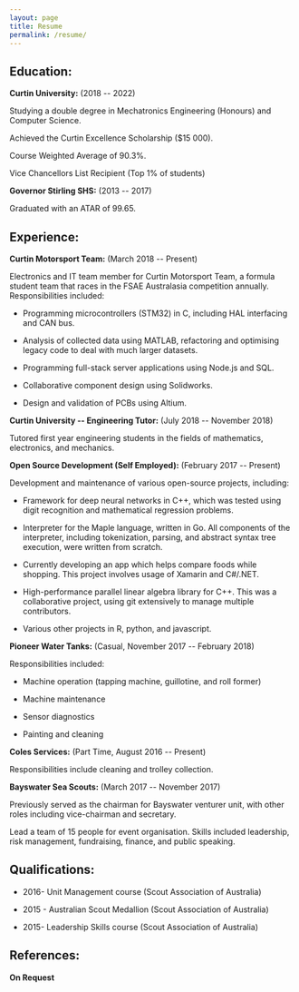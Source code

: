 ```yaml
---
layout: page
title: Resume
permalink: /resume/
---
```


##  Education:

**Curtin University:** (2018 -- 2022)

Studying a double degree in Mechatronics Engineering (Honours) and
Computer Science.

Achieved the Curtin Excellence Scholarship (\$15 000).

Course Weighted Average of 90.3%.

Vice Chancellors List Recipient (Top 1% of students)

**Governor Stirling SHS:** (2013 -- 2017)

Graduated with an ATAR of 99.65.

## Experience:

**Curtin Motorsport Team:** (March 2018 -- Present)

Electronics and IT team member for Curtin Motorsport Team, a formula
student team that races in the FSAE Australasia competition annually.
Responsibilities included:

-   Programming microcontrollers (STM32) in C, including HAL interfacing
    and CAN bus.

-   Analysis of collected data using MATLAB, refactoring and optimising
    legacy code to deal with much larger datasets.

-   Programming full-stack server applications using Node.js and SQL.

-   Collaborative component design using Solidworks.

-   Design and validation of PCBs using Altium.

**Curtin University -- Engineering Tutor:** (July 2018 -- November 2018)

Tutored first year engineering students in the fields of mathematics,
electronics, and mechanics.

**Open Source Development (Self Employed):** (February 2017 -- Present)

Development and maintenance of various open-source projects, including:

-   Framework for deep neural networks in C++, which was tested using
    digit recognition and mathematical regression problems.

-   Interpreter for the Maple language, written in Go. All components of
    the interpreter, including tokenization, parsing, and abstract
    syntax tree execution, were written from scratch.

-   Currently developing an app which helps compare foods while
    shopping. This project involves usage of Xamarin and C\#/.NET.

-   High-performance parallel linear algebra library for C++. This was a
    collaborative project, using git extensively to manage multiple
    contributors.

-   Various other projects in R, python, and javascript.

**Pioneer Water Tanks:** (Casual, November 2017 -- February 2018)

Responsibilities included:

-   Machine operation (tapping machine, guillotine, and roll former)

-   Machine maintenance

-   Sensor diagnostics

-   Painting and cleaning

**Coles Services:** (Part Time, August 2016 -- Present)

Responsibilities include cleaning and trolley collection.

**Bayswater Sea Scouts:** (March 2017 -- November 2017)

Previously served as the chairman for Bayswater venturer unit, with
other roles including vice-chairman and secretary.

Lead a team of 15 people for event organisation. Skills included
leadership, risk management, fundraising, finance, and public speaking.

## Qualifications:

-   2016- Unit Management course (Scout Association of Australia)

-   2015 - Australian Scout Medallion (Scout Association of Australia)

-   2015- Leadership Skills course (Scout Association of Australia)

## References:

**On Request**
